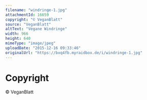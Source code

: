 ```yaml
---
filename: "windringe-1.jpg"
attachmentId: 16659
copyright: "© VeganBlatt"
source: "VeganBlatt"
altText: "Vegane Windringe"
width: 966
height: 640
mimeType: "image/jpeg"
uploadDate: "2015-12-16 09:33:46"
originalUrl: "https://bxq4fb.myraidbox.de/i/windringe-1.jpg"
---
```


# Copyright

© VeganBlatt
